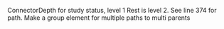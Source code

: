 ConnectorDepth for study status, level 1
Rest is level 2.
See line 374 for path.
Make a group element for multiple paths to multi parents